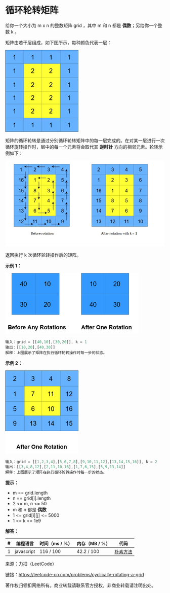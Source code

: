 # 循环轮转矩阵

给你一个大小为 m x n 的整数矩阵 grid​​​ ，其中 m 和 n 都是 **偶数**；另给你一个整数 k 。

矩阵由若干层组成，如下图所示，每种颜色代表一层：

![题目说明1](./question1.png)

矩阵的循环轮转是通过分别循环轮转矩阵中的每一层完成的。在对某一层进行一次循环旋转操作时，层中的每一个元素将会取代其 **逆时针** 方向的相邻元素。轮转示例如下：

![题目说明1](./question1.jpg)

返回执行 k 次循环轮转操作后的矩阵。

**示例 1：**

![示例1](./eg1.png)

``` javascript
输入：grid = [[40,10],[30,20]], k = 1
输出：[[10,20],[40,30]]
解释：上图展示了矩阵在执行循环轮转操作时每一步的状态。
```

**示例 2：**

![示例2](eg2.png)

``` javascript
输入：grid = [[1,2,3,4],[5,6,7,8],[9,10,11,12],[13,14,15,16]], k = 2
输出：[[3,4,8,12],[2,11,10,16],[1,7,6,15],[5,9,13,14]]
解释：上图展示了矩阵在执行循环轮转操作时每一步的状态。
```

**提示：**

- m == grid.length
- n == grid[i].length
- 2 <= m, n <= 50
- m 和 n 都是 **偶数**
- 1 <= grid[i][j] <= 5000
- 1 <= k <= 1e9

**解答：**

**#**|**编程语言**|**时间（ms / %）**|**内存（MB / %）**|**代码**
--|--|--|--|--
1|javascript|116 / 100|42.2 / 100|[朴素方法](./javascript/ac_v1.js)

来源：力扣（LeetCode）

链接：https://leetcode-cn.com/problems/cyclically-rotating-a-grid

著作权归领扣网络所有。商业转载请联系官方授权，非商业转载请注明出处。
